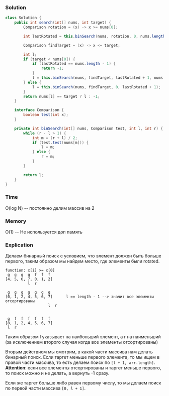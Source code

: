 ### Solution
```java
class Solution {
    public int search(int[] nums, int target) {
        Comparison rotation = (x) -> x >= nums[0];

        int lastRotated = this.binSearch(nums, rotation, 0, nums.length);

        Comparison findTarget = (x) -> x <= target;

        int l;
        if (target < nums[0]) {
            if (lastRotated == nums.length - 1) {
                return -1;
            }
            l = this.binSearch(nums, findTarget, lastRotated + 1, nums.length);
        } else {
            l = this.binSearch(nums, findTarget, 0, lastRotated + 1);
        }
        return nums[l] == target ? l : -1;
    }

    interface Comparison {
        boolean test(int x);
    }

    private int binSearch(int[] nums, Comparison test, int l, int r) {
        while (r - l > 1) {
            int m = (r + l) / 2;
            if (test.test(nums[m])) {
                l = m;
            } else {
                r = m;
            }
        }

        return l;
    }
}
```
### Time
O(log N) -- постоянно делим массив на 2
### Memory
O(1) -- Не используется доп память
### Explication
Делаем бинарный поиск с условием, что элемент должен быть больше первого, таким образом мы найдем
место, где элементы были rotated. 
```text
function: x[i] >= x[0]
 g  g  g  g  f  f  f
[4, 5, 6, 7, 0, 1, 2]     
          l  r 
          
 g  g  g  g  g  g  g
[0, 1, 2, 4, 5, 6, 7]      l == length - 1 --> значит все элементы отсортированы
                   l  r
                   
                             
 g  f  f  f  f  f  f
[8, 1, 2, 4, 5, 6, 7]     
 l  r
```
Таким образом l указывает на наибольший элемент, а r на наименьший (за исключением второго 
случая когда все элементы отсортированы)

Вторым действием мы смотрим, в какой части массива нам делать бинарный поиск. Если таргет меньше первого элемента,
то мы ищем в правой части массива, то есть делаем поиск по `[l + 1, arr.length]`. **Attention**: если все элементы 
отсортированы и таргет меньше первого, то поиск можно и не делать, а вернуть -1 сразу.

Если же таргет больше либо равен первому числу, то мы делаем поиск по первой части массива `[0, l + 1]`.
